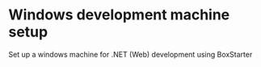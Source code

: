Windows development machine setup
===================

Set up a windows machine for .NET (Web) development using BoxStarter
